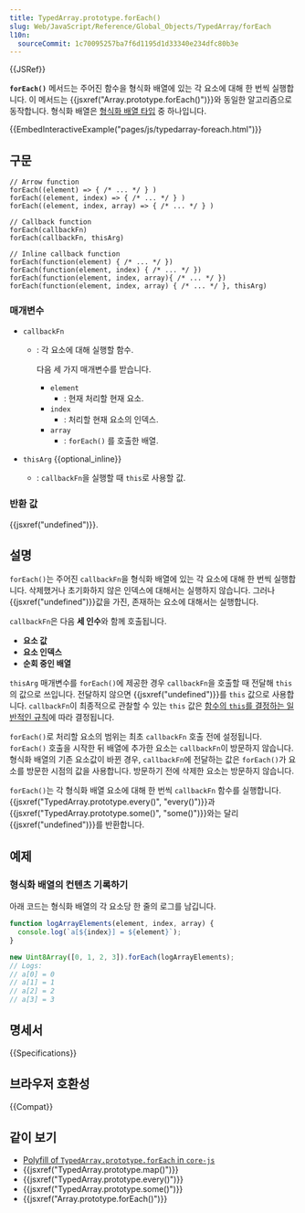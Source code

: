 ```yaml
---
title: TypedArray.prototype.forEach()
slug: Web/JavaScript/Reference/Global_Objects/TypedArray/forEach
l10n:
  sourceCommit: 1c70095257ba7f6d1195d1d33340e234dfc80b3e
---
```


{{JSRef}}

**`forEach()`** 메서드는 주어진 함수을 형식화 배열에 있는 각 요소에 대해 한 번씩 실행합니다.
이 메서드는 {{jsxref("Array.prototype.forEach()")}}와 동일한 알고리즘으로 동작합니다.
형식화 배열은 [형식화 배열 타입](/ko/docs/Web/JavaScript/Reference/Global_Objects/TypedArray#typedarray_objects) 중 하나입니다.

{{EmbedInteractiveExample("pages/js/typedarray-foreach.html")}}

## 구문

```js-nolint
// Arrow function
forEach((element) => { /* ... */ } )
forEach((element, index) => { /* ... */ } )
forEach((element, index, array) => { /* ... */ } )

// Callback function
forEach(callbackFn)
forEach(callbackFn, thisArg)

// Inline callback function
forEach(function(element) { /* ... */ })
forEach(function(element, index) { /* ... */ })
forEach(function(element, index, array){ /* ... */ })
forEach(function(element, index, array) { /* ... */ }, thisArg)
```

### 매개변수

- `callbackFn`

  - : 각 요소에 대해 실행할 함수.

    다음 세 가지 매개변수를 받습니다.

    - `element`
      - : 현재 처리할 현재 요소.
    - `index`
      - : 처리할 현재 요소의 인덱스.
    - `array`
      - : `forEach()` 를 호출한 배열.

- `thisArg` {{optional_inline}}
  - : `callbackFn`을 실행할 때 `this`로 사용할 값.

### 반환 값

{{jsxref("undefined")}}.

## 설명

`forEach()`는 주어진 `callbackFn`을 형식화 배열에 있는 각 요소에 대해 한 번씩 실행합니다.
삭제했거나 초기화하지 않은 인덱스에 대해서는 실행하지 않습니다. 그러나 {{jsxref("undefined")}}값을 가진, 존재하는
요소에 대해서는 실행합니다.

`callbackFn`은 다음 **세 인수**와 함께 호출됩니다.

- **요소 값**
- **요소 인덱스**
- **순회 중인 배열**

`thisArg` 매개변수를 `forEach()`에 제공한 경우 `callbackFn`을 호출할 때 전달해 `this`의 값으로 쓰입니다. 전달하지 않으면 {{jsxref("undefined")}}를 `this` 값으로 사용합니다. `callbackFn`이 최종적으로 관찰할 수 있는 `this` 값은 [함수의 `this`를 결정하는 일반적인 규칙](/ko/docs/Web/JavaScript/Reference/Operators/this)에 따라 결정됩니다.

`forEach()`로 처리할 요소의 범위는 최초 `callbackFn` 호출 전에 설정됩니다. `forEach()` 호출을 시작한 뒤
배열에 추가한 요소는 `callbackFn`이 방문하지 않습니다. 형식화 배열의 기존 요소값이 바뀐 경우,
`callbackFn`에 전달하는 값은 `forEach()`가 요소를 방문한 시점의 값을 사용합니다.
방문하기 전에 삭제한 요소는 방문하지 않습니다.

`forEach()`는 각 형식화 배열 요소에 대해 한 번씩 `callbackFn` 함수를 실행합니다.
{{jsxref("TypedArray.prototype.every()", "every()")}}과
{{jsxref("TypedArray.prototype.some()", "some()")}}와는
달리 {{jsxref("undefined")}}를 반환합니다.

## 예제

### 형식화 배열의 컨텐츠 기록하기

아래 코드는 형식화 배열의 각 요소당 한 줄의 로그를 남깁니다.

```js
function logArrayElements(element, index, array) {
  console.log(`a[${index}] = ${element}`);
}

new Uint8Array([0, 1, 2, 3]).forEach(logArrayElements);
// Logs:
// a[0] = 0
// a[1] = 1
// a[2] = 2
// a[3] = 3
```

## 명세서

{{Specifications}}

## 브라우저 호환성

{{Compat}}

## 같이 보기

- [Polyfill of `TypedArray.prototype.forEach` in `core-js`](https://github.com/zloirock/core-js#ecmascript-typed-arrays)
- {{jsxref("TypedArray.prototype.map()")}}
- {{jsxref("TypedArray.prototype.every()")}}
- {{jsxref("TypedArray.prototype.some()")}}
- {{jsxref("Array.prototype.forEach()")}}
